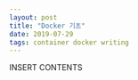 ```yaml
---
layout: post
title: "Docker 기초"
date: 2019-07-29
tags: container docker writing
---
```

INSERT CONTENTS
